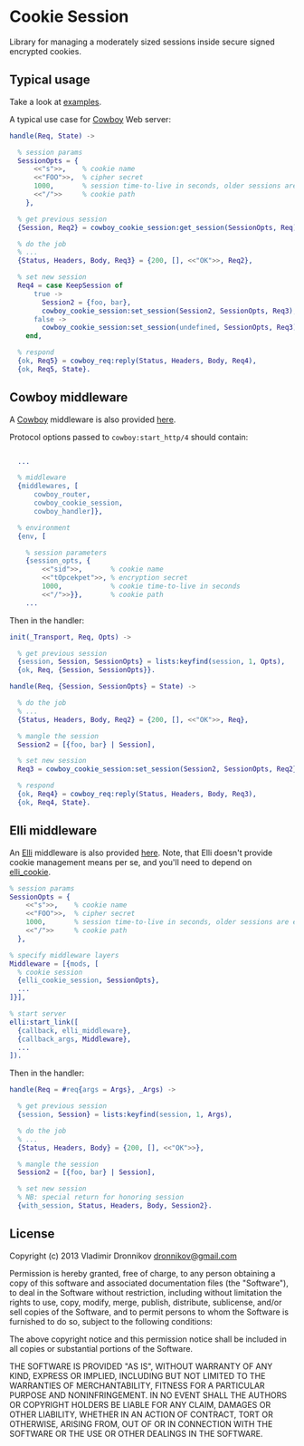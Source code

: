 Cookie Session
==============

Library for managing a moderately sized sessions inside secure signed encrypted cookies.

Typical usage
--------------

Take a look at [examples](cookie_session/tree/master/examples).

A typical use case for [Cowboy](/extend/cowboy) Web server:

```erlang
handle(Req, State) ->

  % session params
  SessionOpts = {
      <<"s">>,    % cookie name
      <<"FOO">>,  % cipher secret
      1000,       % session time-to-live in seconds, older sessions are expired
      <<"/">>     % cookie path
    },

  % get previous session
  {Session, Req2} = cowboy_cookie_session:get_session(SessionOpts, Req),

  % do the job
  % ...
  {Status, Headers, Body, Req3} = {200, [], <<"OK">>, Req2},

  % set new session
  Req4 = case KeepSession of
      true ->
        Session2 = {foo, bar},
        cowboy_cookie_session:set_session(Session2, SessionOpts, Req3);
      false ->
        cowboy_cookie_session:set_session(undefined, SessionOpts, Req3)
    end,

  % respond
  {ok, Req5} = cowboy_req:reply(Status, Headers, Body, Req4),
  {ok, Req5, State}.
```

Cowboy middleware
--------------
A [Cowboy](/extend/cowboy) middleware is also provided [here](cookie_session/blob/master/src/cowboy_cookie_session.erl).

Protocol options passed to `cowboy:start_http/4` should contain:
```erlang

  ...

  % middleware
  {middlewares, [
      cowboy_router,
      cowboy_cookie_session,
      cowboy_handler]},

  % environment
  {env, [

    % session parameters
    {session_opts, {
        <<"sid">>,       % cookie name
        <<"tOpcekpet">>, % encryption secret
        1000,            % cookie time-to-live in seconds
        <<"/">>}},       % cookie path
    ...
```

Then in the handler:

```erlang
init(_Transport, Req, Opts) ->

  % get previous session
  {session, Session, SessionOpts} = lists:keyfind(session, 1, Opts),
  {ok, Req, {Session, SessionOpts}}.

handle(Req, {Session, SessionOpts} = State) ->

  % do the job
  % ...
  {Status, Headers, Body, Req2} = {200, [], <<"OK">>, Req},

  % mangle the session
  Session2 = [{foo, bar} | Session],

  % set new session
  Req3 = cowboy_cookie_session:set_session(Session2, SessionOpts, Req2},

  % respond
  {ok, Req4} = cowboy_req:reply(Status, Headers, Body, Req3),
  {ok, Req4, State}.
```

Elli middleware
--------------
An [Elli](/knutin/elli) middleware is also provided [here](cookie_session/blob/master/src/elli_cookie_session.erl).
Note, that Elli doesn't provide cookie management means per se, and you'll need to depend on [elli_cookie](/drfloob/elli_cookie).

```erlang
% session params
SessionOpts = {
    <<"s">>,    % cookie name
    <<"FOO">>,  % cipher secret
    1000,       % session time-to-live in seconds, older sessions are expired
    <<"/">>     % cookie path
  },

% specify middleware layers
Middleware = [{mods, [
  % cookie session
  {elli_cookie_session, SessionOpts},
  ...
]}],

% start server
elli:start_link([
  {callback, elli_middleware},
  {callback_args, Middleware},
  ...
]).
```

Then in the handler:

```erlang
handle(Req = #req{args = Args}, _Args) ->

  % get previous session
  {session, Session} = lists:keyfind(session, 1, Args),

  % do the job
  % ...
  {Status, Headers, Body} = {200, [], <<"OK">>},

  % mangle the session
  Session2 = [{foo, bar} | Session],

  % set new session
  % NB: special return for honoring session
  {with_session, Status, Headers, Body, Session2}.
```

License
-------

Copyright (c) 2013 Vladimir Dronnikov <dronnikov@gmail.com>

Permission is hereby granted, free of charge, to any person obtaining a copy of
this software and associated documentation files (the "Software"), to deal in
the Software without restriction, including without limitation the rights to
use, copy, modify, merge, publish, distribute, sublicense, and/or sell copies of
the Software, and to permit persons to whom the Software is furnished to do so,
subject to the following conditions:

The above copyright notice and this permission notice shall be included in all
copies or substantial portions of the Software.

THE SOFTWARE IS PROVIDED "AS IS", WITHOUT WARRANTY OF ANY KIND, EXPRESS OR
IMPLIED, INCLUDING BUT NOT LIMITED TO THE WARRANTIES OF MERCHANTABILITY, FITNESS
FOR A PARTICULAR PURPOSE AND NONINFRINGEMENT. IN NO EVENT SHALL THE AUTHORS OR
COPYRIGHT HOLDERS BE LIABLE FOR ANY CLAIM, DAMAGES OR OTHER LIABILITY, WHETHER
IN AN ACTION OF CONTRACT, TORT OR OTHERWISE, ARISING FROM, OUT OF OR IN
CONNECTION WITH THE SOFTWARE OR THE USE OR OTHER DEALINGS IN THE SOFTWARE.
